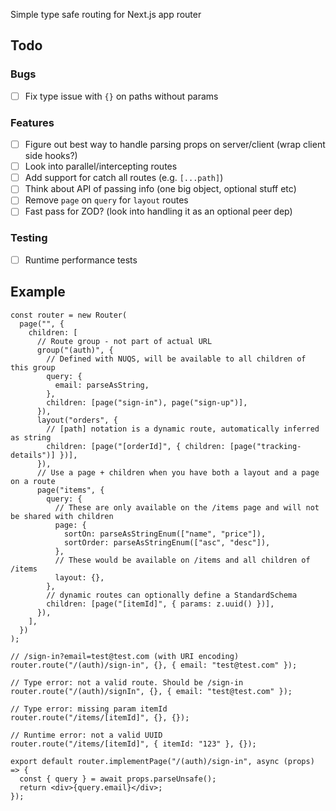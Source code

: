 Simple type safe routing for Next.js app router

## Todo

### Bugs

- [ ] Fix type issue with `{}` on paths without params

### Features

- [ ] Figure out best way to handle parsing props on server/client (wrap client side hooks?)
- [ ] Look into parallel/intercepting routes
- [ ] Add support for catch all routes (e.g. `[...path]`)
- [ ] Think about API of passing info (one big object, optional stuff etc)
- [ ] Remove `page` on `query` for `layout` routes
- [ ] Fast pass for ZOD? (look into handling it as an optional peer dep)

### Testing

- [ ] Runtime performance tests

## Example

```tsx
const router = new Router(
  page("", {
    children: [
      // Route group - not part of actual URL
      group("(auth)", {
        // Defined with NUQS, will be available to all children of this group
        query: {
          email: parseAsString,
        },
        children: [page("sign-in"), page("sign-up")],
      }),
      layout("orders", {
        // [path] notation is a dynamic route, automatically inferred as string
        children: [page("[orderId]", { children: [page("tracking-details")] })],
      }),
      // Use a page + children when you have both a layout and a page on a route
      page("items", {
        query: {
          // These are only available on the /items page and will not be shared with children
          page: {
            sortOn: parseAsStringEnum(["name", "price"]),
            sortOrder: parseAsStringEnum(["asc", "desc"]),
          },
          // These would be available on /items and all children of /items
          layout: {},
        },
        // dynamic routes can optionally define a StandardSchema
        children: [page("[itemId]", { params: z.uuid() })],
      }),
    ],
  })
);

// /sign-in?email=test@test.com (with URI encoding)
router.route("/(auth)/sign-in", {}, { email: "test@test.com" });

// Type error: not a valid route. Should be /sign-in
router.route("/(auth)/signIn", {}, { email: "test@test.com" });

// Type error: missing param itemId
router.route("/items/[itemId]", {}, {});

// Runtime error: not a valid UUID
router.route("/items/[itemId]", { itemId: "123" }, {});

export default router.implementPage("/(auth)/sign-in", async (props) => {
  const { query } = await props.parseUnsafe();
  return <div>{query.email}</div>;
});
```
